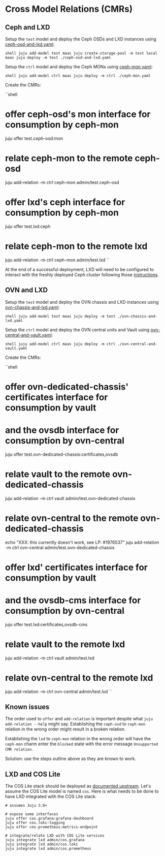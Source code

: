 # Cross Model Relations (CMRs)

## Ceph and LXD

Setup the `test` model and deploy the Ceph OSDs and LXD instances using [ceph-osd-and-lxd.yaml](ceph/ceph-osd-and-lxd.yaml):

``shell
juju add-model test maas
juju create-storage-pool -m test local maas
juju deploy -m test ./ceph-osd-and-lxd.yaml
``

Setup the `ctrl` model and deploy the Ceph MONs using [ceph-mon.yaml](ceph/ceph-mon.yaml):

``shell
juju add-model ctrl maas
juju deploy -m ctrl ./ceph-mon.yaml
``

Create the CMRs:

``shell
# offer ceph-osd's mon interface for consumption by ceph-mon
juju offer test.ceph-osd:mon

# relate ceph-mon to the remote ceph-osd
juju add-relation -m ctrl ceph-mon admin/test.ceph-osd

# offer lxd's ceph interface for consumption by ceph-mon
juju offer test.lxd:ceph

# relate ceph-mon to the remote lxd
juju add-relation -m ctrl ceph-mon admin/test.lxd
``

At the end of a successful deployment, LXD will need to be configured to interact with the freshly deployed Ceph cluster following those [instructions](../../README.md#Storage).


## OVN and LXD

Setup the `test` model and deploy the OVN chassis and LXD instances using [ovn-chassis-and-lxd.yaml](ovn/ovn-chassis-and-lxd.yaml):

``shell
juju add-model test maas
juju deploy -m test ./ovn-chassis-and-lxd.yaml
``

Setup the `ctrl` model and deploy the OVN central units and Vault using [ovn-central-and-vault.yaml](ovn/ovn-central-and-vault.yaml):

``shell
juju add-model ctrl maas
juju deploy -m ctrl ./ovn-central-and-vault.yaml
``

Create the CMRs:

``shell
# offer ovn-dedicated-chassis' certificates interface for consumption by vault
#       and the ovsdb interface for consumption by ovn-central
juju offer test.ovn-dedicated-chassis:certificates,ovsdb

# relate vault to the remote ovn-dedicated-chassis
juju add-relation -m ctrl vault admin/test.ovn-dedicated-chassis

# relate ovn-central to the remote ovn-dedicated-chassis
echo "XXX: this currently doesn't work, see LP: #1976537"
juju add-relation -m ctrl ovn-central admin/test.ovn-dedicated-chassis

# offer lxd' certificates interface for consumption by vault
#       and the ovsdb-cms interface for consumption by ovn-central
juju offer test.lxd:certificates,ovsdb-cms

# relate vault to the remote lxd
juju add-relation -m ctrl vault admin/test.lxd

# relate ovn-central to the remote lxd
juju add-relation -m ctrl ovn-central admin/test.lxd
``

## Known issues

The order used to `offer` and `add-relation` is important despite what `juju add-relation --help` might say.
Establishing the `ceph-osd` to `ceph-mon` relation in the wrong order might result in a broken relation.

Establishing the `lxd` to `ceph-mon` relation in the wrong order will have the `ceph-mon` charm enter the `blocked`
state with the error message `Unsupported CMR relation`.

Solution: use the steps outline above as they are known to work.

## LXD and COS Lite

The COS Lite stack should be deployed as [documented upstream](https://charmhub.io/cos-lite). Let's assume the COS Lite model
is named `cos`. Here is what needs to be done to have LXD integrated with the COS Lite stack:

```shell
# assumes Juju 3.0+

# expose some interfaces
juju offer cos.grafana:grafana-dashboard
juju offer cos.loki:logging
juju offer cos.prometheus:metrics-endpoint

# integrate/relate LXD with COS Lite services
juju integrate lxd admin/cos.grafana
juju integrate lxd admin/cos.loki
juju integrate lxd admin/cos.prometheus
```
